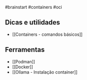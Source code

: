  #brainstart #containers #oci


## Dicas e utilidades
- [[Containers - comandos básicos]]
## Ferramentas
- [[Podman]]
- [[Docker]]
- [[Ollama - Instalação container]]
